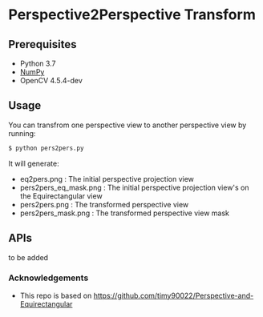 # Perspective2Perspective Transform

## Prerequisites
- Python 3.7
- [NumPy](http://www.numpy.org/)
- OpenCV 4.5.4-dev


## Usage

You can transfrom one perspective view to another perspective view by running:

```bash
$ python pers2pers.py 
```

It will generate:
- eq2pers.png : The initial perspective projection view
- pers2pers_eq_mask.png : The initial perspective projection view's on the Equirectangular view
- pers2pers.png : The transformed perspective view
- pers2pers_mask.png : The transformed perspective view mask


## APIs
to be added

### Acknowledgements
* This repo is based on https://github.com/timy90022/Perspective-and-Equirectangular

